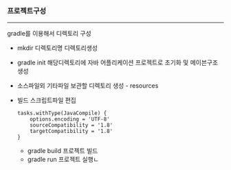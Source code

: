 ### 프로젝트구성

---

gradle를 이용해서 디렉토리 구성 

- mkdir 디렉토리명   디렉토리생성
- gradle init 해당디렉토리에 자바 어플리케이션 프로젝트로 초기화 및 메이븐구조 생성 
- 소스파일외 기타파일 보관할 디렉토리 생성  - resources 

- 빌드 스크립트파일 편집 

  ```
  tasks.withType(JavaCompile) {
      options.encoding = 'UTF-8'
      sourceCompatibility = '1.8'
      targetCompatibility = '1.8'
  }
  ```

  -  gradle build  프로젝트 빌드
  - gradle run 프로젝트 실행ㄴ

​      